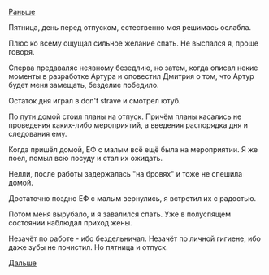 [Раньше](2019.06.27.md)

Пятница, день перед отпуском, естественно моя решимась ослабла.

Плюс ко всему ощущал сильное желание спать. Не выспался я, проще говоря.

Сперва предаваляс неявному безедлию, но затем, когда описал некие моменты в разработке Артура и оповестил Дмитрия о том, что Артур будет меня замещать, безделие победило.

Остаток дня играл в don't strave и смотрел ютуб.

По пути домой стоил планы на отпуск.
Причём планы касались не проведения каких-либо мероприятий, а введения распорядка дня и следования ему.

Когда пришёл домой, ЕФ с малым всё ещё была на мероприятии.
Я же поел, помыл всю посуду и стал их ожидать.

Нелли, после работы задержалась "на бровях" и тоже не спешила домой.

Достаточно поздно ЕФ с малым вернулись, я встретил их с радостью.

Потом меня вырубало, и я завалился спать. Уже в полуспящем состоянии наблюдал приход жены.

Незачёт по работе - ибо бездельничал.
Незачёт по личной гигиене, ибо даже зубы не почистил.
Но пятница и отпуск.

[Дальше](2019.06.29.md)